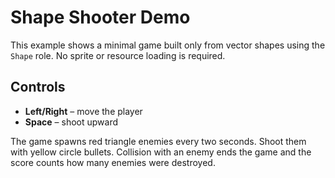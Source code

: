 # Shape Shooter Demo

This example shows a minimal game built only from vector shapes using the
`Shape` role. No sprite or resource loading is required.

## Controls
- **Left/Right** – move the player
- **Space** – shoot upward

The game spawns red triangle enemies every two seconds. Shoot them with yellow
circle bullets. Collision with an enemy ends the game and the score counts how
many enemies were destroyed.
